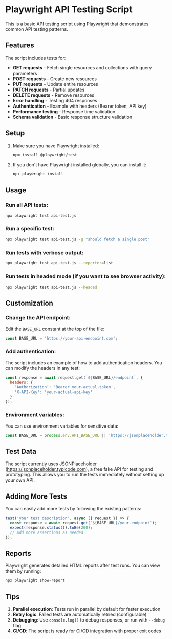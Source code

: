 # Playwright API Testing Script

This is a basic API testing script using Playwright that demonstrates common API testing patterns.

## Features

The script includes tests for:
- **GET requests** - Fetch single resources and collections with query parameters
- **POST requests** - Create new resources
- **PUT requests** - Update entire resources
- **PATCH requests** - Partial updates
- **DELETE requests** - Remove resources
- **Error handling** - Testing 404 responses
- **Authentication** - Example with headers (Bearer token, API key)
- **Performance testing** - Response time validation
- **Schema validation** - Basic response structure validation

## Setup

1. Make sure you have Playwright installed:
   ```bash
   npm install @playwright/test
   ```

2. If you don't have Playwright installed globally, you can install it:
   ```bash
   npx playwright install
   ```

## Usage

### Run all API tests:
```bash
npx playwright test api-test.js
```

### Run a specific test:
```bash
npx playwright test api-test.js -g "should fetch a single post"
```

### Run tests with verbose output:
```bash
npx playwright test api-test.js --reporter=list
```

### Run tests in headed mode (if you want to see browser activity):
```bash
npx playwright test api-test.js --headed
```

## Customization

### Change the API endpoint:
Edit the `BASE_URL` constant at the top of the file:
```javascript
const BASE_URL = 'https://your-api-endpoint.com';
```

### Add authentication:
The script includes an example of how to add authentication headers. You can modify the headers in any test:
```javascript
const response = await request.get(`${BASE_URL}/endpoint`, {
  headers: {
    'Authorization': 'Bearer your-actual-token',
    'X-API-Key': 'your-actual-api-key'
  }
});
```

### Environment variables:
You can use environment variables for sensitive data:
```javascript
const BASE_URL = process.env.API_BASE_URL || 'https://jsonplaceholder.typicode.com';
```

## Test Data

The script currently uses JSONPlaceholder (https://jsonplaceholder.typicode.com), a free fake API for testing and prototyping. This allows you to run the tests immediately without setting up your own API.

## Adding More Tests

You can easily add more tests by following the existing patterns:

```javascript
test('your test description', async ({ request }) => {
  const response = await request.get(`${BASE_URL}/your-endpoint`);
  expect(response.status()).toBe(200);
  // Add more assertions as needed
});
```

## Reports

Playwright generates detailed HTML reports after test runs. You can view them by running:
```bash
npx playwright show-report
```

## Tips

1. **Parallel execution**: Tests run in parallel by default for faster execution
2. **Retry logic**: Failed tests are automatically retried (configurable)
3. **Debugging**: Use `console.log()` to debug responses, or run with `--debug` flag
4. **CI/CD**: The script is ready for CI/CD integration with proper exit codes
